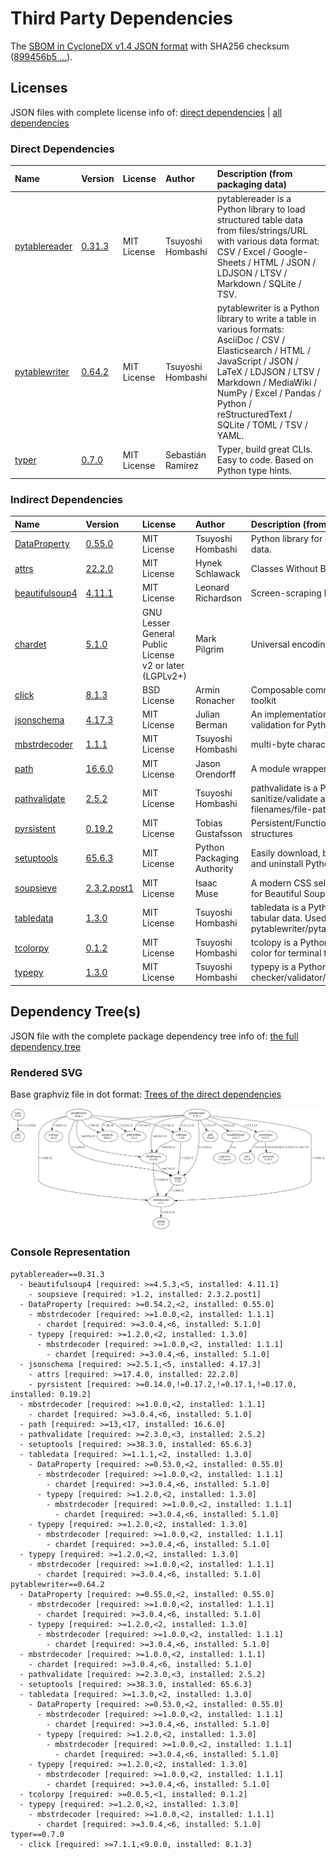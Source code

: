 # Third Party Dependencies

<!--[[[fill sbom_sha256()]]]-->
The [SBOM in CycloneDX v1.4 JSON format](https://git.sr.ht/~sthagen/taulukko/blob/default/sbom.json) with SHA256 checksum ([899456b5 ...](https://git.sr.ht/~sthagen/taulukko/blob/default/sbom.json.sha256 "sha256:899456b57ff40e0ae7a0f77b7d9ccb307a85baf39b58f11f05e3b8eb10196f40")).
<!--[[[end]]] (checksum: 170494a94f97c38cfa8cfe74d4916ce1)-->
## Licenses 

JSON files with complete license info of: [direct dependencies](direct-dependency-licenses.json) | [all dependencies](all-dependency-licenses.json)

### Direct Dependencies

<!--[[[fill direct_dependencies_table()]]]-->
| Name                                                        | Version                                                  | License     | Author            | Description (from packaging data)                                                                                                                                                                                                                                  |
|:------------------------------------------------------------|:---------------------------------------------------------|:------------|:------------------|:-------------------------------------------------------------------------------------------------------------------------------------------------------------------------------------------------------------------------------------------------------------------|
| [pytablereader](https://github.com/thombashi/pytablereader) | [0.31.3](https://pypi.org/project/pytablereader/0.31.3/) | MIT License | Tsuyoshi Hombashi | pytablereader is a Python library to load structured table data from files/strings/URL with various data format: CSV / Excel / Google-Sheets / HTML / JSON / LDJSON / LTSV / Markdown / SQLite / TSV.                                                              |
| [pytablewriter](https://github.com/thombashi/pytablewriter) | [0.64.2](https://pypi.org/project/pytablewriter/0.64.2/) | MIT License | Tsuyoshi Hombashi | pytablewriter is a Python library to write a table in various formats: AsciiDoc / CSV / Elasticsearch / HTML / JavaScript / JSON / LaTeX / LDJSON / LTSV / Markdown / MediaWiki / NumPy / Excel / Pandas / Python / reStructuredText / SQLite / TOML / TSV / YAML. |
| [typer](https://github.com/tiangolo/typer)                  | [0.7.0](https://pypi.org/project/typer/0.7.0/)           | MIT License | Sebastián Ramírez | Typer, build great CLIs. Easy to code. Based on Python type hints.                                                                                                                                                                                                 |
<!--[[[end]]] (checksum: 86332e1c132409d36473133b3f626344)-->

### Indirect Dependencies

<!--[[[fill indirect_dependencies_table()]]]-->
| Name                                                                               | Version                                                        | License                                                 | Author                     | Description (from packaging data)                                                                           |
|:-----------------------------------------------------------------------------------|:---------------------------------------------------------------|:--------------------------------------------------------|:---------------------------|:------------------------------------------------------------------------------------------------------------|
| [DataProperty](https://github.com/thombashi/DataProperty)                          | [0.55.0](https://pypi.org/project/DataProperty/0.55.0/)        | MIT License                                             | Tsuyoshi Hombashi          | Python library for extract property from data.                                                              |
| [attrs](https://www.attrs.org/)                                                    | [22.2.0](https://pypi.org/project/attrs/22.2.0/)               | MIT License                                             | Hynek Schlawack            | Classes Without Boilerplate                                                                                 |
| [beautifulsoup4](https://www.crummy.com/software/BeautifulSoup/bs4/)               | [4.11.1](https://pypi.org/project/beautifulsoup4/4.11.1/)      | MIT License                                             | Leonard Richardson         | Screen-scraping library                                                                                     |
| [chardet](https://github.com/chardet/chardet)                                      | [5.1.0](https://pypi.org/project/chardet/5.1.0/)               | GNU Lesser General Public License v2 or later (LGPLv2+) | Mark Pilgrim               | Universal encoding detector for Python 3                                                                    |
| [click](https://palletsprojects.com/p/click/)                                      | [8.1.3](https://pypi.org/project/click/8.1.3/)                 | BSD License                                             | Armin Ronacher             | Composable command line interface toolkit                                                                   |
| [jsonschema](https://github.com/python-jsonschema/jsonschema/blob/main/README.rst) | [4.17.3](https://pypi.org/project/jsonschema/4.17.3/)          | MIT License                                             | Julian Berman              | An implementation of JSON Schema validation for Python                                                      |
| [mbstrdecoder](https://github.com/thombashi/mbstrdecoder)                          | [1.1.1](https://pypi.org/project/mbstrdecoder/1.1.1/)          | MIT License                                             | Tsuyoshi Hombashi          | multi-byte character string decoder                                                                         |
| [path](https://github.com/jaraco/path)                                             | [16.6.0](https://pypi.org/project/path/16.6.0/)                | MIT License                                             | Jason Orendorff            | A module wrapper for os.path                                                                                |
| [pathvalidate](https://github.com/thombashi/pathvalidate)                          | [2.5.2](https://pypi.org/project/pathvalidate/2.5.2/)          | MIT License                                             | Tsuyoshi Hombashi          | pathvalidate is a Python library to sanitize/validate a string such as filenames/file-paths/etc.            |
| [pyrsistent](https://github.com/tobgu/pyrsistent/)                                 | [0.19.2](https://pypi.org/project/pyrsistent/0.19.2/)          | MIT License                                             | Tobias Gustafsson          | Persistent/Functional/Immutable data structures                                                             |
| [setuptools](https://github.com/pypa/setuptools)                                   | [65.6.3](https://pypi.org/project/setuptools/65.6.3/)          | MIT License                                             | Python Packaging Authority | Easily download, build, install, upgrade, and uninstall Python packages                                     |
| [soupsieve](https://github.com/facelessuser/soupsieve/blob/main/README.md)         | [2.3.2.post1](https://pypi.org/project/soupsieve/2.3.2.post1/) | MIT License                                             | Isaac Muse                 | A modern CSS selector implementation for Beautiful Soup.                                                    |
| [tabledata](https://github.com/thombashi/tabledata)                                | [1.3.0](https://pypi.org/project/tabledata/1.3.0/)             | MIT License                                             | Tsuyoshi Hombashi          | tabledata is a Python library to represent tabular data. Used for pytablewriter/pytablereader/SimpleSQLite. |
| [tcolorpy](https://github.com/thombashi/tcolorpy)                                  | [0.1.2](https://pypi.org/project/tcolorpy/0.1.2/)              | MIT License                                             | Tsuyoshi Hombashi          | tcolopy is a Python library to apply true color for terminal text.                                          |
| [typepy](https://github.com/thombashi/typepy)                                      | [1.3.0](https://pypi.org/project/typepy/1.3.0/)                | MIT License                                             | Tsuyoshi Hombashi          | typepy is a Python library for variable type checker/validator/converter at a run time.                     |
<!--[[[end]]] (checksum: e1de3381c9c9f93e207de62b32ef33d3)-->

## Dependency Tree(s)

JSON file with the complete package dependency tree info of: [the full dependency tree](package-dependency-tree.json)

### Rendered SVG

Base graphviz file in dot format: [Trees of the direct dependencies](package-dependency-tree.dot.txt)

<img src="./package-dependency-tree.svg" alt="Trees of the direct dependencies" title="Trees of the direct dependencies"/>

### Console Representation

<!--[[[fill dependency_tree_console_text()]]]-->
````console
pytablereader==0.31.3
  - beautifulsoup4 [required: >=4.5.3,<5, installed: 4.11.1]
    - soupsieve [required: >1.2, installed: 2.3.2.post1]
  - DataProperty [required: >=0.54.2,<2, installed: 0.55.0]
    - mbstrdecoder [required: >=1.0.0,<2, installed: 1.1.1]
      - chardet [required: >=3.0.4,<6, installed: 5.1.0]
    - typepy [required: >=1.2.0,<2, installed: 1.3.0]
      - mbstrdecoder [required: >=1.0.0,<2, installed: 1.1.1]
        - chardet [required: >=3.0.4,<6, installed: 5.1.0]
  - jsonschema [required: >=2.5.1,<5, installed: 4.17.3]
    - attrs [required: >=17.4.0, installed: 22.2.0]
    - pyrsistent [required: >=0.14.0,!=0.17.2,!=0.17.1,!=0.17.0, installed: 0.19.2]
  - mbstrdecoder [required: >=1.0.0,<2, installed: 1.1.1]
    - chardet [required: >=3.0.4,<6, installed: 5.1.0]
  - path [required: >=13,<17, installed: 16.6.0]
  - pathvalidate [required: >=2.3.0,<3, installed: 2.5.2]
  - setuptools [required: >=38.3.0, installed: 65.6.3]
  - tabledata [required: >=1.1.1,<2, installed: 1.3.0]
    - DataProperty [required: >=0.53.0,<2, installed: 0.55.0]
      - mbstrdecoder [required: >=1.0.0,<2, installed: 1.1.1]
        - chardet [required: >=3.0.4,<6, installed: 5.1.0]
      - typepy [required: >=1.2.0,<2, installed: 1.3.0]
        - mbstrdecoder [required: >=1.0.0,<2, installed: 1.1.1]
          - chardet [required: >=3.0.4,<6, installed: 5.1.0]
    - typepy [required: >=1.2.0,<2, installed: 1.3.0]
      - mbstrdecoder [required: >=1.0.0,<2, installed: 1.1.1]
        - chardet [required: >=3.0.4,<6, installed: 5.1.0]
  - typepy [required: >=1.2.0,<2, installed: 1.3.0]
    - mbstrdecoder [required: >=1.0.0,<2, installed: 1.1.1]
      - chardet [required: >=3.0.4,<6, installed: 5.1.0]
pytablewriter==0.64.2
  - DataProperty [required: >=0.55.0,<2, installed: 0.55.0]
    - mbstrdecoder [required: >=1.0.0,<2, installed: 1.1.1]
      - chardet [required: >=3.0.4,<6, installed: 5.1.0]
    - typepy [required: >=1.2.0,<2, installed: 1.3.0]
      - mbstrdecoder [required: >=1.0.0,<2, installed: 1.1.1]
        - chardet [required: >=3.0.4,<6, installed: 5.1.0]
  - mbstrdecoder [required: >=1.0.0,<2, installed: 1.1.1]
    - chardet [required: >=3.0.4,<6, installed: 5.1.0]
  - pathvalidate [required: >=2.3.0,<3, installed: 2.5.2]
  - setuptools [required: >=38.3.0, installed: 65.6.3]
  - tabledata [required: >=1.3.0,<2, installed: 1.3.0]
    - DataProperty [required: >=0.53.0,<2, installed: 0.55.0]
      - mbstrdecoder [required: >=1.0.0,<2, installed: 1.1.1]
        - chardet [required: >=3.0.4,<6, installed: 5.1.0]
      - typepy [required: >=1.2.0,<2, installed: 1.3.0]
        - mbstrdecoder [required: >=1.0.0,<2, installed: 1.1.1]
          - chardet [required: >=3.0.4,<6, installed: 5.1.0]
    - typepy [required: >=1.2.0,<2, installed: 1.3.0]
      - mbstrdecoder [required: >=1.0.0,<2, installed: 1.1.1]
        - chardet [required: >=3.0.4,<6, installed: 5.1.0]
  - tcolorpy [required: >=0.0.5,<1, installed: 0.1.2]
  - typepy [required: >=1.2.0,<2, installed: 1.3.0]
    - mbstrdecoder [required: >=1.0.0,<2, installed: 1.1.1]
      - chardet [required: >=3.0.4,<6, installed: 5.1.0]
typer==0.7.0
  - click [required: >=7.1.1,<9.0.0, installed: 8.1.3]
````
<!--[[[end]]] (checksum: cc902045e196dff7f0f2ca0435ecae3a)-->

